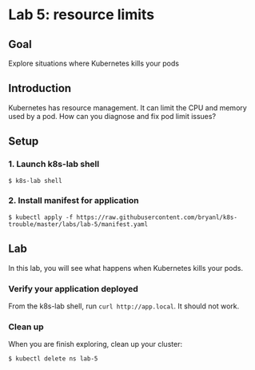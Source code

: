 # Lab 5: resource limits

## Goal

Explore situations where Kubernetes kills your pods

## Introduction

Kubernetes has resource management. It can limit the CPU and
memory used by a pod. How can you diagnose and fix pod limit
issues?

## Setup

### 1. Launch k8s-lab shell

`$ k8s-lab shell`

### 2. Install manifest for application

`$ kubectl apply -f https://raw.githubusercontent.com/bryanl/k8s-trouble/master/labs/lab-5/manifest.yaml`

## Lab

In this lab, you will see what happens when Kubernetes kills your pods.

### Verify your application deployed

From the k8s-lab shell, run `curl http://app.local`. It should not work.

### Clean up

When you are finish exploring, clean up your cluster:

`$ kubectl delete ns lab-5`
